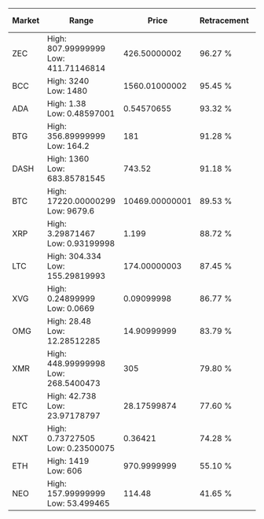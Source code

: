 | Market | Range | Price| Retracement | Doubles to 50% |
| --- | --- | --- | --- | --- |
| ZEC | High: 807.99999999<br />Low: 411.71146814 | 426.50000002 | 96.27 % | 1.43 |
| BCC | High: 3240<br />Low: 1480 | 1560.01000002 | 95.45 % | 1.51 |
| ADA | High: 1.38<br />Low: 0.48597001 | 0.54570655 | 93.32 % | 1.71 |
| BTG | High: 356.89999999<br />Low: 164.2 | 181 | 91.28 % | 1.44 |
| DASH | High: 1360<br />Low: 683.85781545 | 743.52 | 91.18 % | 1.37 |
| BTC | High: 17220.00000299<br />Low: 9679.6 | 10469.00000001 | 89.53 % | 1.28 |
| XRP | High: 3.29871467<br />Low: 0.93199998 | 1.199 | 88.72 % | 1.76 |
| LTC | High: 304.334<br />Low: 155.29819993 | 174.00000003 | 87.45 % | 1.32 |
| XVG | High: 0.24899999<br />Low: 0.0669 | 0.09099998 | 86.77 % | 1.74 |
| OMG | High: 28.48<br />Low: 12.28512285 | 14.90999999 | 83.79 % | 1.37 |
| XMR | High: 448.99999998<br />Low: 268.5400473 | 305 | 79.80 % | 1.18 |
| ETC | High: 42.738<br />Low: 23.97178797 | 28.17599874 | 77.60 % | 1.18 |
| NXT | High: 0.73727505<br />Low: 0.23500075 | 0.36421 | 74.28 % | 1.33 |
| ETH | High: 1419<br />Low: 606 | 970.9999999 | 55.10 % | 1.04 |
| NEO | High: 157.99999999<br />Low: 53.499465 | 114.48 | 41.65 % | 0.00 |
